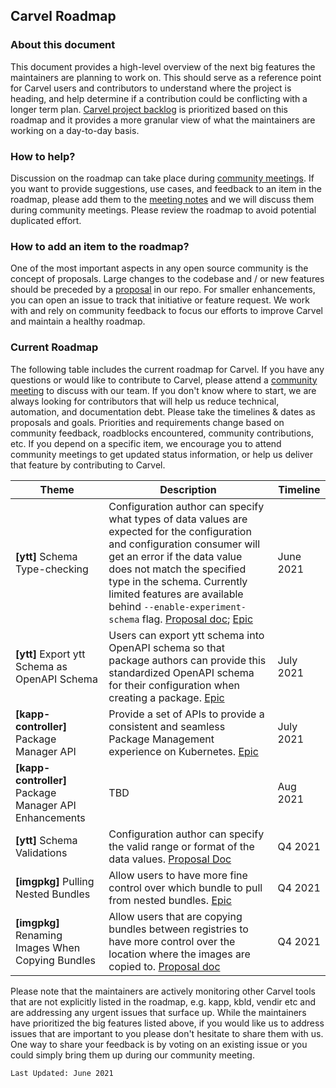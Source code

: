 ## Carvel Roadmap

### About this document
This document provides a high-level overview of the next big features the maintainers are planning to work on. This should serve as a reference point for Carvel users and contributors to understand where the project is heading, and help determine if a contribution could be conflicting with a longer term plan. [Carvel project backlog](https://app.zenhub.com/workspaces/carvel-backlog-6013063a24147d0011410709/) is prioritized based on this roadmap and it provides a more granular view of what the maintainers are working on a day-to-day basis.  

### How to help?
Discussion on the roadmap can take place during [community meetings](https://carvel.dev/community/). If you want to provide suggestions, use cases, and feedback to an item in the roadmap, please add them to the [meeting notes](https://hackmd.io/F7g3RT2hR3OcIh-Iznk2hw) and we will discuss them during community meetings. Please review the roadmap to avoid potential duplicated effort.

### How to add an item to the roadmap?
One of the most important aspects in any open source community is the concept of proposals. Large changes to the codebase and / or new features should be preceded by a [proposal](https://github.com/vmware-tanzu/carvel-community/tree/develop/proposals) in our repo.
For smaller enhancements, you can open an issue to track that initiative or feature request.
We work with and rely on community feedback to focus our efforts to improve Carvel and maintain a healthy roadmap.

### Current Roadmap
The following table includes the current roadmap for Carvel. If you have any questions or would like to contribute to Carvel, please attend a [community meeting](https://carvel.dev/community/) to discuss with our team. If you don't know where to start, we are always looking for contributors that will help us reduce technical, automation, and documentation debt.
Please take the timelines & dates as proposals and goals. Priorities and requirements change based on community feedback, roadblocks encountered, community contributions, etc. If you depend on a specific item, we encourage you to attend community meetings to get updated status information, or help us deliver that feature by contributing to Carvel.



|Theme|Description|Timeline|
|---|---|---|
|**[ytt]** Schema Type-checking|Configuration author can specify what types of data values are expected for the configuration and configuration consumer will get an error if the data value does not match the specified type in the schema. Currently limited features are available behind `--enable-experiment-schema` flag. [Proposal doc](https://hackmd.io/pODV3wzbT56MbQTxbQOOKQ); [Epic](https://app.zenhub.com/workspaces/carvel-backlog-6013063a24147d0011410709/issues/vmware-tanzu/carvel-ytt/283)|June 2021|
|**[ytt]** Export ytt Schema as OpenAPI Schema|Users can export ytt schema into OpenAPI schema so that package authors can provide this standardized OpenAPI schema for their configuration when creating a package. [Epic](https://app.zenhub.com/workspaces/carvel-backlog-6013063a24147d0011410709/issues/vmware-tanzu/carvel-ytt/357) |July 2021|
|**[kapp-controller]** Package Manager API|Provide a set of APIs to provide a consistent and seamless Package Management experience on Kubernetes. [Epic](https://github.com/vmware-tanzu/carvel-kapp-controller/issues/87)|July 2021|
|**[kapp-controller]** Package Manager API Enhancements|TBD|Aug 2021|
|**[ytt]** Schema Validations|Configuration author can specify the valid range or format of the data values. [Proposal Doc](https://hackmd.io/pODV3wzbT56MbQTxbQOOKQ#Part-7-Validating-Documents) |Q4 2021|
|**[imgpkg]** Pulling Nested Bundles| Allow users to have more fine control over which bundle to pull from nested bundles. [Epic](https://app.zenhub.com/workspaces/carvel-backlog-6013063a24147d0011410709/issues/vmware-tanzu/carvel-imgpkg/120) |Q4 2021|
|**[imgpkg]** Renaming Images When Copying Bundles | Allow users that are copying bundles between registries to have more control over the location where the images are copied to. [Proposal doc](https://github.com/vmware-tanzu/carvel-community/tree/003-copy-bundles-with-rename/proposals/imgpkg/003-copy-bundles-with-rename) |Q4 2021|

Please note that the maintainers are actively monitoring other Carvel tools that are not explicitly listed in the roadmap, e.g. kapp, kbld, vendir etc and are addressing any urgent issues that surface up. While the maintainers have prioritized the big features listed above, if you would like us to address issues that are important to you please don't hesitate to share them with us. One way to share your feedback is by voting on an existing issue or you could simply bring them up during our community meeting. 

`Last Updated: June 2021`
